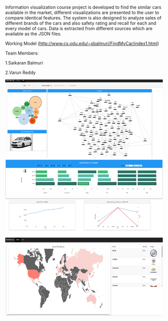 Information visualization course project is developed to find the similar cars available in the market, different visualizations are presented to the user to compare identical features. The system is also designed to analyze sales of different brands of the cars and also safety rating and recall for each and every model of cars. Data is extracted from different sources which are available as the JSON files.

Working Model (http://www.cs.odu.edu/~sbalmuri/FindMyCar/index1.html) 

Team Members: 

1.Saikaran Balmuri

2.Varun Reddy 

<a href="https://github.com/saikaranbalmuri/FindMyCar/blob/master/carosel/InfoViz_FRwebsite.PNG" target="_blank">
<img src="https://github.com/saikaranbalmuri/FindMyCar/blob/master/carosel/InfoViz_FRwebsite.PNG" height="250">
</a>

<a href="https://github.com/saikaranbalmuri/FindMyCar/blob/master/carosel/InfoViz2.PNG" target="_blank">
<img src="https://github.com/saikaranbalmuri/FindMyCar/blob/master/carosel/InfoViz2.PNG" height="250">
</a>

<a href="https://github.com/saikaranbalmuri/FindMyCar/blob/master/carosel/InfoViz3.PNG" target="_blank">
<img src="https://github.com/saikaranbalmuri/FindMyCar/blob/master/carosel/InfoViz3.PNG" height="250">
</a>

